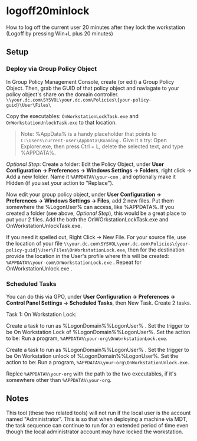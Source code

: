 # logoff20minlock

How to log off the current user 20 minutes after they lock the workstation (Logoff by pressing Win+L plus 20 minutes)

## Setup

### Deploy via Group Policy Object

In Group Policy Management Console, create (or edit) a Group Policy Object. Then, grab the GUID of that policy object and naviagate to your policy object's share on the domain controller. `\\your.dc.com\SYSVOL\your.dc.com\Policies\{your-policy-guid}\User\Files\`

Copy the executables: `OnWorkstationLockTask.exe` and `OnWorkstationUnlockTask.exe` to that location.

> Note: %AppData% is a handy placeholder that points to `C:\Users\current-user\AppData\Roaming` . Give it a try: Open Explorer.exe, then press Ctrl + L, delete the selected text, and type %APPDATA%.

*Optional Step*: Create a folder: Edit the Policy Object, under **User Configuration -> Preferences -> Windows Settings -> Folders**, right click -> Add a new folder. Name it `%APPDATA%\your-com` , and optionally make it Hidden (if you set your action to "Replace").

Now edit your group policy object, under **User Configuration -> Preferences -> Windows Settings -> Files**, add 2 new files. Put them somewhere the %LogonUser% can access, like %APPDATA%. If you created a folder (see above, *Optional Step*), this would be a great place to put your 2 files. Add the both the OnWOrkstationLockTask.exe and OnWorkstationUnlockTask.exe.

If you need it spelled out, Right Click -> New File. For your source file, use the location of your file `\\your.dc.com\SYSVOL\your.dc.com\Policies\{your-policy-guid}\User\Files\OnWorkstationLock.exe`, then for the destination provide the location in the User's profile where this will be created: `%APPDATA%\your-com\OnWorkstationLock.exe` . Repeat for OnWorkstationUnlock.exe .

### Scheduled Tasks

You can do this via GPO, under **User Configuration -> Preferences -> Control Panel Settings -> Scheduled Tasks**, then New Task. Create 2 tasks.

Task 1: On Workstation Lock:

Create a task to run as %LogonDomain%\%LogonUser% . Set the trigger to be On Workstation Lock of %LogonDomain%\%LogonUser%. Set the action to be: Run a program, `%APPDATA%\your-org\OnWorkstationLock.exe`.

Create a task to run as %LogonDomain%\%LogonUser% . Set the trigger to be On Workstation unlock of %LogonDomain%\%LogonUser%. Set the action to be: Run a program, `%APPDATA%\your-org\OnWorkstationUnlock.exe`.

Replce `%APPDATA%\your-org` with the path to the two executables, if it's somewhere other than `%APPDATA%\your-org`.

## Notes

This tool (these two related tools) will not run if the local user is the account named "Administrator". This is so that when deploying a machine via MDT, the task sequence can continue to run for an extended period of time even though the local administrator account may have locked the workstation.
